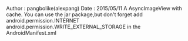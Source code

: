 Author : pangbolike(alexpang)
Date : 2015/05/11
A AsyncImageView with cache.
You can use the jar package,but don't forget add
android.permission.INTERNET
android.permission.WRITE_EXTERNAL_STORAGE
in the AndroidManifest.xml